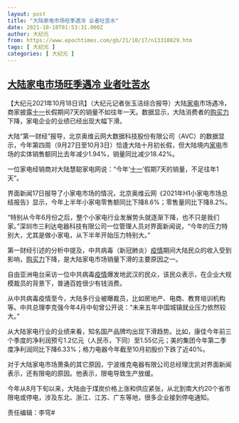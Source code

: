 ```yaml
---
layout: post
title: "大陆家电市场旺季遇冷 业者吐苦水"
date: 2021-10-18T01:53:31.000Z
author: 大纪元
from: https://www.epochtimes.com/gb/21/10/17/n13310829.htm
tags: [ 大纪元 ]
categories: [ 大纪元 ]
---
```

<!--1634522011000-->
[大陆家电市场旺季遇冷 业者吐苦水](https://www.epochtimes.com/gb/21/10/17/n13310829.htm)
------

<div>
<p>【大纪元2021年10月18日讯】（大纪元记者张玉洁综合报导）大陆<a href="https://www.epochtimes.com/gb/tag/%E5%AE%B6%E7%94%B5.html">家电</a>市场遇冷，商家披露<a href="https://www.epochtimes.com/gb/tag/%E5%8D%81%E4%B8%80.html">十一</a>长假期间7天的销量不如往年一天。数据显示，大陆消费者的<a href="https://www.epochtimes.com/gb/tag/%E8%B4%AD%E4%B9%B0%E5%8A%9B.html">购买力</a>下降，家电企业的业绩已经出现大幅下滑。</p><p>大陆“第一财经”报导，北京奥维云网大数据科技股份有限公司（AVC）的数据显示，今年第四周（9月27日至10月3日）恰逢大陆十月初长假，但大陆境内<a href="https://www.epochtimes.com/gb/tag/%E5%AE%B6%E7%94%B5.html">家电</a>市场的实体销售额同比去年减少1.94%，销量同比减少18.42%。</p><p>一位家电经销商对大陆慧聪家电网说：“今年‘<a href="https://www.epochtimes.com/gb/tag/%E5%8D%81%E4%B8%80.html">十一</a>’假期7天的销量，不足往年1天”。</p><p>界面新闻17日报导了小家电市场的情况，北京奥维云网《2021年H1小家电市场总结报告》显示，今年上半年小家电零售额同比下降8.6%；零售量同比下降8.2%。</p><p>“特别从今年6月份之后，整个小家电行业发展势头就逐渐下降，也不只是我们家。”深圳市三利达电器科技有限公司一位管理人员对界面新闻说，“今年的压力特别大，尤其是做小家电，从下半年开始压力特别大。”</p><p>第一财经引述的分析中提及，中共病毒（新冠肺炎）<a href="https://www.epochtimes.com/gb/tag/%E7%96%AB%E6%83%85.html">疫情</a>期间大陆民众的收入受到影响，<a href="https://www.epochtimes.com/gb/tag/%E8%B4%AD%E4%B9%B0%E5%8A%9B.html">购买力</a>下降，是大陆家电市场销量下滑的主要原因之一。</p><p>自由亚洲电台采访一位中共病毒<a href="https://www.epochtimes.com/gb/tag/%E7%96%AB%E6%83%85.html">疫情</a>爆发地武汉的民众，该民众表示，在企业大规模裁员的背景下，普通百姓很少有钱消费。</p><p>从中共病毒疫情至今，大陆多行业被曝裁员，比如房地产、电商、教育培训机构等。中共总理李克强今年4月中旬曾公开说：“未来五年中国城镇就业压力依然较大。”</p><p>从大陆家电行业的业绩来看，知名国产品牌均出现下滑趋势。比如，康佳今年前三个季度的净利润预亏1.2亿元（人民币，下同）至1.55亿元；美的集团今年第二季度净利润同比下降6.33%；格力电器今年截至10月初股价下跌了近40%。</p><p>对于大陆家电市场萧条的其它原因，宁波维克电器有限公司总经理沈凯对界面新闻表示，还有限电的原因。他表示，限电导致生产放缓。</p><p>今年从8月下旬以来，大陆由于煤炭价格上涨和供应紧张，从北到南大约20个省市限电或停电，涉及东北、浙江、江苏、广东等地，很多企业接到停电通知。</p><p>责任编辑：李穹#</p>
</div>

